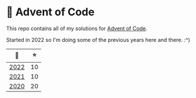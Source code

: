 # 🎄 Advent of Code

This repo contains all of my solutions for [Advent of Code](https://adventofcode.com/).

Started in 2022 so I'm doing some of the previous years here and there. :^)

|           📅           | ⭐  |
| :--------------------: | :-: |
| [2022](solutions/2022) | 10  |
| [2021](solutions/2021) | 10  |
| [2020](solutions/2020) | 20  |

